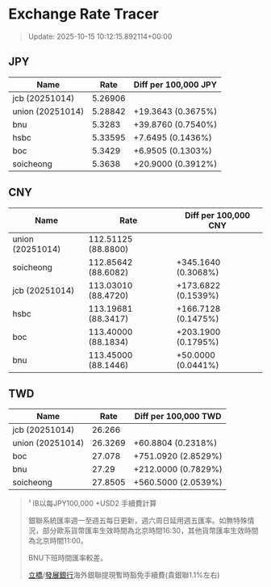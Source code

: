 # Exchange Rate Tracer

> Update: 2025-10-15 10:12:15.892114+00:00

## JPY

| Name             |    Rate | Diff per 100,000 JPY   |
|------------------|---------|------------------------|
| jcb (20251014)   | 5.26906 |                        |
| union (20251014) | 5.28842 | +19.3643 (0.3675%)     |
| bnu              | 5.3283  | +39.8760 (0.7540%)     |
| hsbc             | 5.33595 | +7.6495 (0.1436%)      |
| boc              | 5.3429  | +6.9505 (0.1303%)      |
| soicheong        | 5.3638  | +20.9000 (0.3912%)     |

## CNY

| Name             | Rate                | Diff per 100,000 CNY   |
|------------------|---------------------|------------------------|
| union (20251014) | 112.51125	(88.8800) |                        |
| soicheong        | 112.85642	(88.6082) | +345.1640 (0.3068%)    |
| jcb (20251014)   | 113.03010	(88.4720) | +173.6822 (0.1539%)    |
| hsbc             | 113.19681	(88.3417) | +166.7128 (0.1475%)    |
| boc              | 113.40000	(88.1834) | +203.1900 (0.1795%)    |
| bnu              | 113.45000	(88.1446) | +50.0000 (0.0441%)     |

## TWD

| Name             |    Rate | Diff per 100,000 TWD   |
|------------------|---------|------------------------|
| jcb (20251014)   | 26.266  |                        |
| union (20251014) | 26.3269 | +60.8804 (0.2318%)     |
| boc              | 27.078  | +751.0920 (2.8529%)    |
| bnu              | 27.29   | +212.0000 (0.7829%)    |
| soicheong        | 27.8505 | +560.5000 (2.0539%)    |


> ¹ IB以每JPY100,000 +USD2 手續費計算
>
> 銀聯系統匯率週一至週五每日更新，週六周日延用週五匯率。如無特殊情況，部分歐系貨幣匯率生效時間為北京時間16:30，其他貨幣匯率生效時間為北京時間11:00。
>
> BNU下班時間匯率較差。
>
> [立橋](https://www.wlbank.com.mo/uploads/ueditor/file/20181211/1544536513900230.pdf)/[發展銀行](https://www.mdb.com.mo/Service_Charges_20230728.pdf)海外銀聯提現暫時豁免手續費(貴銀聯1.1%左右)

